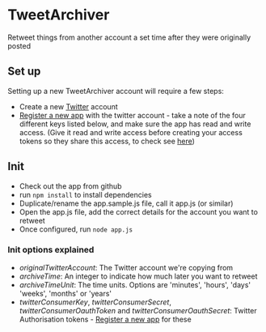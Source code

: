 # TweetArchiver

Retweet things from another account a set time after they were originally posted


## Set up

Setting up a new TweetArchiver account will require a few steps:

  * Create a new [Twitter](http://twitter.com/) account
  * [Register a new app](https://dev.twitter.com/) with the twitter account - take a note of the four different keys listed below, and make sure the app has read and write access.  (Give it read and write access before creating your access tokens so they share this access, to check see [here](https://twitter.com/settings/applications))


## Init

 * Check out the app from github
 * run `npm install` to install dependencies
 * Duplicate/rename the app.sample.js file, call it app.js (or similar)
 * Open the app.js file, add the correct details for the account you want to retweet
 * Once configured, run `node app.js`


### Init options explained

  * *originalTwitterAccount*: The Twitter account we're copying from
  * *archiveTime*: An integer to indicate how much later you want to retweet
  * *archiveTimeUnit*: The time units. Options are 'minutes', 'hours', 'days' 'weeks', 'months' or 'years'
  * *twitterConsumerKey*, *twitterConsumerSecret*, *twitterConsumerOauthToken* and *twitterConsumerOauthSecret*: Twitter Authorisation tokens -  [Register a new app](https://dev.twitter.com/) for these
